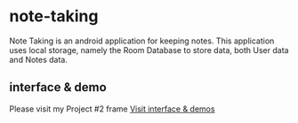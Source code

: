 # note-taking
Note Taking is an android application for keeping notes. This application uses local storage, namely the Room Database to store data, both User data and Notes data. 


## interface & demo
Please visit my Project #2 frame <a href="https://www.figma.com/file/zZQo4Xq64F3rnDTT8FaiGN/Nanda's-Portfolio-Page?node-id=37%3A3&t=1Sr74BTiXee2HXzG-0">Visit interface & demos</a>
